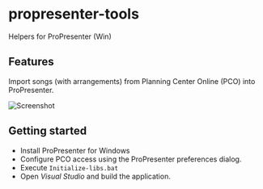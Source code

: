 propresenter-tools
==================

Helpers for ProPresenter (Win)

## Features ##

Import songs (with arrangements) from Planning Center Online (PCO) into ProPresenter.

![Screenshot](https://raw.github.com/peschuster/propresenter-tools/master/docs/screen1.png)


## Getting started ##

- Install ProPresenter for Windows
- Configure PCO access using the ProPresenter preferences dialog.
- Execute `Initialize-libs.bat`
- Open *Visual Studio* and build the application.